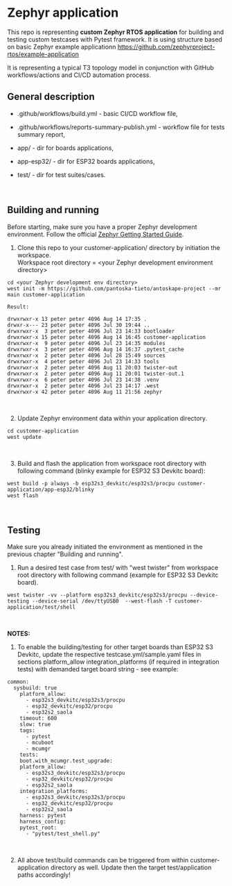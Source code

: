 # Zephyr application

This repo is representing **custom Zephyr RTOS application** for building and testing custom testcases with Pytest framework. It is using structure based on basic Zephyr example applicationn
https://github.com/zephyrproject-rtos/example-application

It is representing a typical T3 topology model in conjunction with GitHub workflows/actions and CI/CD automation process.
<br/>

## General description

* .github/workflows/build.yml   - basic CI/CD workflow file,
* .github/workflows/reports-summary-publish.yml   - workflow file for tests summary report,
* app/    -   dir for boards applications,
* app-esp32/  -   dir for ESP32 boards applications,
* test/ - dir for test suites/cases.
  
  <br/>

## Building and running

Before starting, make sure you have a proper Zephyr development
environment. Follow the official
[Zephyr Getting Started Guide](https://docs.zephyrproject.org/latest/getting_started/index.html).

1. Clone this repo to your customer-application/ directory by initiation the workspace.<br/>
Workspace root directory = \<your Zephyr development environment directory\>

```copy
cd <your Zephyr development env directory>
west init -m https://github.com/pantoska-tieto/antoskape-project --mr main customer-application

Result:

drwxrwxr-x 13 peter peter 4096 Aug 14 17:35 .
drwxr-x--- 23 peter peter 4096 Jul 30 19:44 ..
drwxrwxr-x  3 peter peter 4096 Jul 23 14:33 bootloader
drwxrwxr-x 15 peter peter 4096 Aug 14 16:45 customer-application
drwxrwxr-x  9 peter peter 4096 Jul 23 14:35 modules
drwxrwxr-x  3 peter peter 4096 Aug 14 16:37 .pytest_cache
drwxrwxr-x  2 peter peter 4096 Jul 28 15:49 sources
drwxrwxr-x  4 peter peter 4096 Jul 23 14:33 tools
drwxrwxr-x  2 peter peter 4096 Aug 11 20:03 twister-out
drwxrwxr-x  2 peter peter 4096 Aug 11 20:01 twister-out.1
drwxrwxr-x  6 peter peter 4096 Jul 23 14:38 .venv
drwxrwxr-x  2 peter peter 4096 Jul 23 14:17 .west
drwxrwxr-x 42 peter peter 4096 Aug 11 21:56 zephyr
```

<br/>

2. Update Zephyr environment data within your application directory.

```copy
cd customer-application
west update

```

<br />

3. Build and flash the application from workspace root directory with following command (blinky example for ESP32 S3 Devkitc board):

```copy
west build -p always -b esp32s3_devkitc/esp32s3/procpu customer-application/app-esp32/blinky
west flash
```

<br/>

## Testing
Make sure you already initiated the environment as mentioned in the previous chapter "Building and running".

1. Run a desired test case from test/ with "west twister" from workspace root directory with following command (example for ESP32 S3 Devkitc board).

```copy
west twister -vv --platform esp32s3_devkitc/esp32s3/procpu --device-testing --device-serial /dev/ttyUSB0  --west-flash -T customer-application/test/shell
```

<br/>

**NOTES:**

1. To enable the building/testing for other target boards than ESP32 S3 Devkitc, update the respective testcase.yml/sample.yaml files in sections
   platform_allow
   integration_platforms (if required in integration tests)
   with demanded target board string - see example:

```copy
common:
  sysbuild: true
    platform_allow:
      - esp32s3_devkitc/esp32s3/procpu
      - esp32_devkitc/esp32/procpu
      - esp32s2_saola
    timeout: 600
    slow: true
    tags:
      - pytest
      - mcuboot
      - mcumgr
    tests:
    boot.with_mcumgr.test_upgrade:
    platform_allow:
      - esp32s3_devkitc/esp32s3/procpu
      - esp32_devkitc/esp32/procpu
      - esp32s2_saola
    integration_platforms:
      - esp32s3_devkitc/esp32s3/procpu
      - esp32_devkitc/esp32/procpu
      - esp32s2_saola
    harness: pytest
    harness_config:
    pytest_root:
      - "pytest/test_shell.py"
```

<br/>

2. All above test/build commands can be triggered from within customer-application directory as well. Update then the target test/application paths accordingly!

